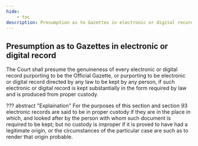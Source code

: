 ```yaml
---
hide:
    - toc
description: Presumption as to Gazettes in electronic or digital record
---
```


## Presumption as to Gazettes in electronic or digital record

The Court shall presume the genuineness of every electronic or digital record purporting to be the Official Gazette, or purporting to be electronic or digital record directed by any law to be kept by any person, if such electronic or digital record is kept substantially in the form required by law and is produced from proper custody.

??? abstract "Explaination"
    For the purposes of this section and section 93 electronic records are said to be in proper custody if they are in the place in which, and looked after by the person with whom such document is required to be kept; but no custody is improper if it is proved to have had a legitimate origin, or the circumstances of the particular case are such as to render that origin probable.
